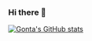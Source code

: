### Hi there 👋

[![Gonta's GitHub stats](https://github-readme-stats.vercel.app/api?username=gonta)](https://github.com/anuraghazra/github-readme-stats)


<!--
**gonta/gonta** is a ✨ _special_ ✨ repository because its `README.md` (this file) appears on your GitHub profile.

Here are some ideas to get you started:

- 🔭 I’m currently working on ...
- 🌱 I’m currently learning ...
- 👯 I’m looking to collaborate on ...
- 🤔 I’m looking for help with ...
- 💬 Ask me about ...
- 📫 How to reach me: ...
- 😄 Pronouns: ...
- ⚡ Fun fact: ...
-->
